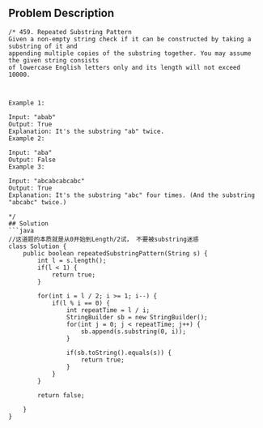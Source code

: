 ## Problem Description
```
/* 459. Repeated Substring Pattern
Given a non-empty string check if it can be constructed by taking a substring of it and 
appending multiple copies of the substring together. You may assume the given string consists 
of lowercase English letters only and its length will not exceed 10000.

 

Example 1:

Input: "abab"
Output: True
Explanation: It's the substring "ab" twice.
Example 2:

Input: "aba"
Output: False
Example 3:

Input: "abcabcabcabc"
Output: True
Explanation: It's the substring "abc" four times. (And the substring "abcabc" twice.)

*/
## Solution
```java
//这道题的本质就是从0开始到Length/2试， 不要被substring迷惑
class Solution {
    public boolean repeatedSubstringPattern(String s) {
        int l = s.length();
        if(l < 1) {
            return true;
        }
        
        for(int i = l / 2; i >= 1; i--) {
            if(l % i == 0) {
                int repeatTime = l / i;
                StringBuilder sb = new StringBuilder();
                for(int j = 0; j < repeatTime; j++) {
                    sb.append(s.substring(0, i));
                }
            
                if(sb.toString().equals(s)) {
                    return true;
                } 
            }
        }
        
        return false;
        
    }
}